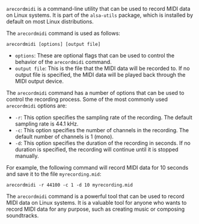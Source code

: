 `arecordmidi` is a command-line utility that can be used to record MIDI data on Linux systems. It is part of the `alsa-utils` package, which is installed by default on most Linux distributions.

The `arecordmidi` command is used as follows:

```
arecordmidi [options] [output file]
```

* `options`: These are optional flags that can be used to control the behavior of the `arecordmidi` command.
* `output file`: This is the file that the MIDI data will be recorded to. If no output file is specified, the MIDI data will be played back through the MIDI output device.

The `arecordmidi` command has a number of options that can be used to control the recording process. Some of the most commonly used `arecordmidi` options are:

* `-r`: This option specifies the sampling rate of the recording. The default sampling rate is 44.1 kHz.
* `-c`: This option specifies the number of channels in the recording. The default number of channels is 1 (mono).
* `-d`: This option specifies the duration of the recording in seconds. If no duration is specified, the recording will continue until it is stopped manually.

For example, the following command will record MIDI data for 10 seconds and save it to the file `myrecording.mid`:

```
arecordmidi -r 44100 -c 1 -d 10 myrecording.mid
```

The `arecordmidi` command is a powerful tool that can be used to record MIDI data on Linux systems. It is a valuable tool for anyone who wants to record MIDI data for any purpose, such as creating music or composing soundtracks.
